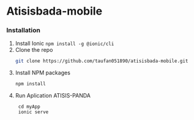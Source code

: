 # Atisisbada-mobile


### Installation
1. Install Ionic 
   ```npm install -g @ionic/cli```
2. Clone the repo
   ```sh
   git clone https://github.com/taufan051890/atisisbada-mobile.git
   ```
3. Install NPM packages
   ```sh
   npm install
   ```
4. Run Aplication ATISIS-PANDA 
   ```
    cd myApp
    ionic serve
    ```
